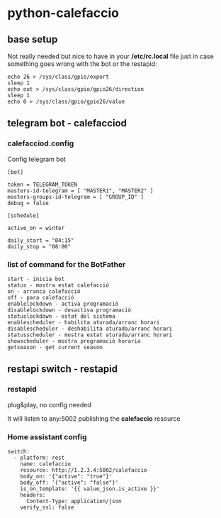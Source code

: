 # python-calefaccio

## base setup

Not really needed but nice to have in your **/etc/rc.local** file just in case something goes wrong with the bot or the restapid:

```
echo 26 > /sys/class/gpio/export
sleep 1
echo out > /sys/class/gpio/gpio26/direction
sleep 1
echo 0 > /sys/class/gpio/gpio26/value
```

## telegram bot - calefacciod

### calefacciod.config

Config telegram bot

```
[bot]

token = TELEGRAM_TOKEN
masters-id-telegram = [ "MASTER1", "MASTER2" ]
masters-groups-id-telegram = [ "GROUP_ID" ]
debug = false

[schedule]

active_on = winter

daily_start = "04:15"
daily_stop = "08:00"
```

### list of command for the BotFather
```
start - inicia bot
status - mostra estat calefacció
on - arranca calefacció
off - para calefacció
enablelockdown - activa programació
disablelockdown - desactiva programació
statuslockdown - estat del sistema
enablescheduler - habilita aturada/arranc horari
disablescheduler - deshabilita aturada/arranc horari
statusscheduler - mostra estat aturada/arranc horari
showscheduler - mostra programació horaria
getseason - get current season
```

## restapi switch - restapid

### restapid

plug&play, no config needed

It will listen to any:5002 publishing the **calefaccio** resource

### Home assistant config

```
switch:
  - platform: rest
    name: calefaccio
    resource: http://1.2.3.4:5002/calefaccio
    body_on: '{"active": "true"}'
    body_off: '{"active": "false"}'
    is_on_template: '{{ value_json.is_active }}'
    headers:
      Content-Type: application/json
    verify_ssl: false
```

